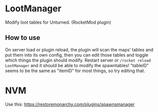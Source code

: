 # LootManager
Modify loot tables for Unturned. (RocketMod plugin)

## How to use
On server load or plugin reload, the plugin will scan the maps' tables and put them into its own config, then you can edit those tables and toggle which things the plugin should modify.
Restart server or `/rocket reload LootManager` and it should be able to modify the spawntables!
"tableID" seems to be the same as "itemID" for most things, so try editing that.


# NVM
Use this: https://restoremonarchy.com/plugins/spawnsmanager

